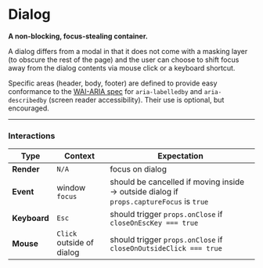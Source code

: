 # Dialog
__A non-blocking, focus-stealing container.__

A dialog differs from a modal in that it does not come with a masking layer (to obscure the rest of the page) and the user can choose to shift focus away from the dialog contents via mouse click or a keyboard shortcut.

Specific areas (header, body, footer) are defined to provide easy conformance to the [WAI-ARIA spec](http://www.w3.org/TR/wai-aria/states_and_properties#aria-labelledby) for `aria-labelledby` and `aria-describedby` (screen reader accessibility). Their use is optional, but encouraged.

---

### Interactions

Type | Context | Expectation
---- | ------- | -----------
__Render__ | `N/A` | focus on dialog
__Event__ | window `focus` | should be cancelled if moving inside -> outside dialog if `props.captureFocus` is `true`
__Keyboard__ | `Esc` | should trigger `props.onClose` if `closeOnEscKey === true`
__Mouse__ | `Click` outside of dialog | should trigger `props.onClose` if `closeOnOutsideClick === true`
